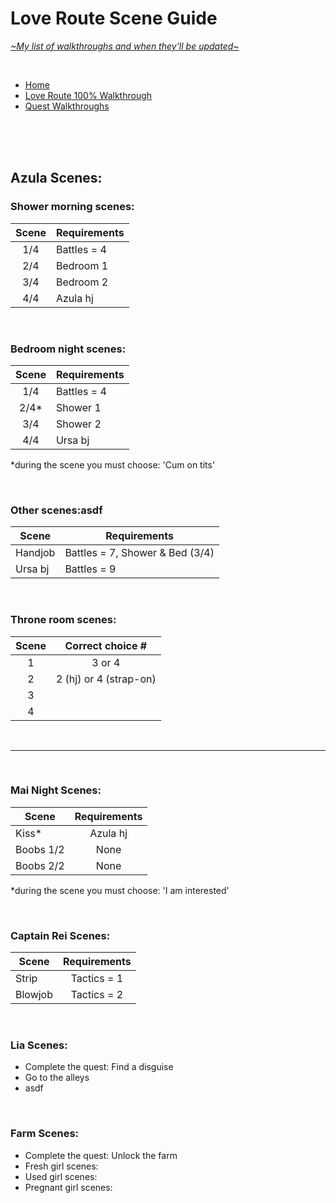 # Love Route Scene Guide
[*\~My list of walkthroughs and when they'll be updated\~*](https://www.patreon.com/maimlain)

<br>

- [Home](https://github.com/maim-lain/fourelements/blob/master/book-2/home.md)  
- [Love Route 100% Walkthrough](https://github.com/maim-lain/fourelements/blob/master/book-2/loveroute.md)  
- [Quest Walkthroughs](https://github.com/maim-lain/fourelements/blob/master/book-2/quests.md)  

<br>
<br>
<br>

## Azula Scenes:
### Shower morning scenes:
Scene | Requirements
:---: | ---
1/4 | Battles = 4
2/4 | Bedroom 1
3/4 | Bedroom 2
4/4 | Azula hj

<br>

### Bedroom night scenes:
Scene | Requirements
:---: | ---
1/4 | Battles = 4
2/4* | Shower 1
3/4 | Shower 2
4/4 | Ursa bj

*during the scene you must choose: 'Cum on tits'  

<br>

### Other scenes:asdf
Scene | Requirements
--- | ---
Handjob | Battles = 7, Shower & Bed (3/4)
Ursa bj | Battles = 9

<br>

### Throne room scenes:
Scene | Correct choice #
:---: | :---:
1 | 3 or 4
2 | 2 (hj) or 4 (strap-on)
3 |  
4 |  

<br>

---

<br>

### Mai Night Scenes:
Scene | Requirements
--- | :---:
Kiss* | Azula hj
Boobs 1/2 | None
Boobs 2/2 | None

*during the scene you must choose: 'I am interested'

<br>

### Captain Rei Scenes:
Scene | Requirements
--- | :---:
Strip | Tactics = 1
Blowjob | Tactics = 2

<br>

### Lia Scenes:
- Complete the quest: Find a disguise
- Go to the alleys
- asdf

<br>

### Farm Scenes:
- Complete the quest: Unlock the farm
- Fresh girl scenes: 
- Used girl scenes: 
- Pregnant girl scenes: 

<!---

maybe add 'other scenes' to night scenes? since they happen at night?

lia free -> love route
caught scenes still only on love route



zsleep
zshower

--->
